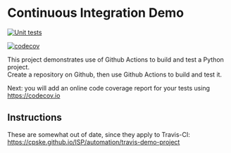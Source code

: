 Continuous Integration Demo
============================

[![Unit tests](https://github.com/Halcyon905/demo-pyci/actions/workflows/python-app.yml/badge.svg)](https://github.com/Halcyon905/demo-pyci/actions/workflows/python-app.yml)

[![codecov](https://codecov.io/gh/Halcyon905/demo-pyci/branch/main/graph/badge.svg?token=IB4V6VPLS7)](https://codecov.io/gh/Halcyon905/demo-pyci)

This project demonstrates use of Github Actions to build and test a Python project.  
Create a repository on Github, then use Github Actions to build and test it.

Next: you will add an online code coverage report for your tests using <https://codecov.io>

## Instructions

These are somewhat out of date, since they apply to Travis-CI:
<https://cpske.github.io/ISP/automation/travis-demo-project>
